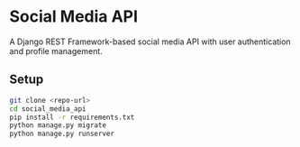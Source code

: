 # Social Media API

A Django REST Framework-based social media API with user authentication and profile management.

## Setup

```bash
git clone <repo-url>
cd social_media_api
pip install -r requirements.txt
python manage.py migrate
python manage.py runserver
